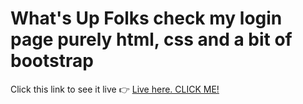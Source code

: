 # What's Up Folks check my login page purely html, css and a bit of bootstrap


Click this link to see it live 👉 [Live here. CLICK ME!](https://vincebase.github.io/login-page/index.html)

